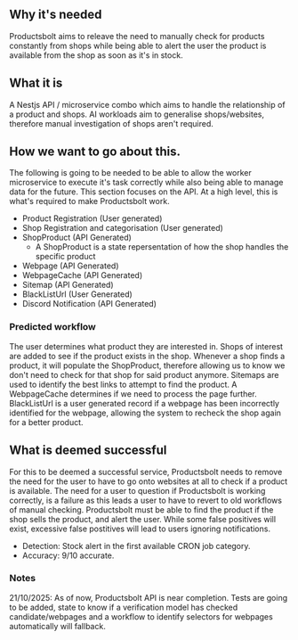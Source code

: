 ## Why it's needed

Productsbolt aims to releave the need to manually check for products constantly from shops while being able to alert the user the product is available from the shop as soon as it's in stock.

## What it is

A Nestjs API / microservice combo which aims to handle the relationship of a product and shops. AI workloads aim to generalise shops/websites, therefore manual investigation of shops aren't required.

## How we want to go about this.

The following is going to be needed to be able to allow the worker microservice to execute it's task correctly while also being able to manage data for the future. This section focuses on the API. At a high level, this is what's required to make Productsbolt work.

- Product Registration (User generated)
- Shop Registration and categorisation (User generated)
- ShopProduct (API Generated)
  - A ShopProduct is a state repersentation of how the shop handles the specific product
- Webpage (API Generated)
- WebpageCache (API Generated)
- Sitemap (API Generated)
- BlackListUrl (User Generated)
- Discord Notification (API Generated)

### Predicted workflow

The user determines what product they are interested in. Shops of interest are added to see if the product exists in the shop. Whenever a shop finds a product, it will populate the ShopProduct, therefore allowing us to know we don't need to check for that shop for said product anymore. Sitemaps are used to identify the best links to attempt to find the product. A WebpageCache determines if we need to process the page further. BlackListUrl is a user generated record if a webpage has been incorrectly identified for the webpage, allowing the system to recheck the shop again for a better product.

## What is deemed successful

For this to be deemed a successful service, Productsbolt needs to remove the need for the user to have to go onto websites at all to check if a product is available. The need for a user to question if Productsbolt is working correctly, is a failure as this leads a user to have to revert to old workflows of manual checking. Productsbolt must be able to find the product if the shop sells the product, and alert the user. While some false positives will exist, excessive false postitives will lead to users ignoring notifications.

- Detection: Stock alert in the first available CRON job category.
- Accuracy: 9/10 accurate.

### Notes

21/10/2025: As of now, Productsbolt API is near completion. Tests are going to be added, state to know if a verification model has checked candidate/webpages and a workflow to identify selectors for webpages automatically will fallback.
